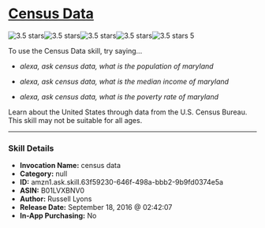 # [Census Data](http://alexa.amazon.com/#skills/amzn1.ask.skill.63f59230-646f-498a-bbb2-9b9fd0374e5a)
![3.5 stars](../../images/ic_star_black_18dp_1x.png)![3.5 stars](../../images/ic_star_black_18dp_1x.png)![3.5 stars](../../images/ic_star_black_18dp_1x.png)![3.5 stars](../../images/ic_star_half_black_18dp_1x.png)![3.5 stars](../../images/ic_star_border_black_18dp_1x.png) 5

To use the Census Data skill, try saying...

* *alexa, ask census data, what is the population of maryland*

* *alexa, ask census data, what is the median income of maryland*

* *alexa, ask census data, what is the poverty rate of maryland*

Learn about the United States through data from the U.S. Census Bureau. This skill may not be suitable for all ages.

***

### Skill Details

* **Invocation Name:** census data
* **Category:** null
* **ID:** amzn1.ask.skill.63f59230-646f-498a-bbb2-9b9fd0374e5a
* **ASIN:** B01LVXBNV0
* **Author:** Russell Lyons
* **Release Date:** September 18, 2016 @ 02:42:07
* **In-App Purchasing:** No
